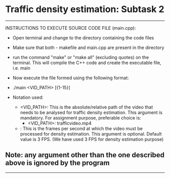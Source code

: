 # Traffic density estimation: Subtask 2

--------------------------------------------------------------------------------
INSTRUCTIONS TO EXECUTE SOURCE CODE FILE (main.cpp):
- Open terminal and change to the directory containing the code files
- Make sure that both - makefile and main.cpp are present in the directory
- run the command "make" or "make all" (excluding quotes) on the terminal.
  This will compile the C++ code and create the executable file, i.e. main
- Now execute the file formed using the following format:
- ./main <VID_PATH> [<FPS>{1-15}]

- Notation used:
  - <VID_PATH>: 
     This is the absolute/relative path of the video that needs to be 
     analysed for traffic density estimation. This argument is mandatory.
     For assignment purpose, preferable choice is:
	- <VID_PATH>: trafficvideo.mp4
  - <FPS>:
	 This is the frames per second at which the video must be processed for
	 density estimation. This argument is optional. Default value is 3 FPS.
	 (We have used 3 FPS for density estimation purpose)

Note: any argument other than the one described above is ignored by the
      program
--------------------------------------------------------------------------------

--------------------------------------------------------------------------------

